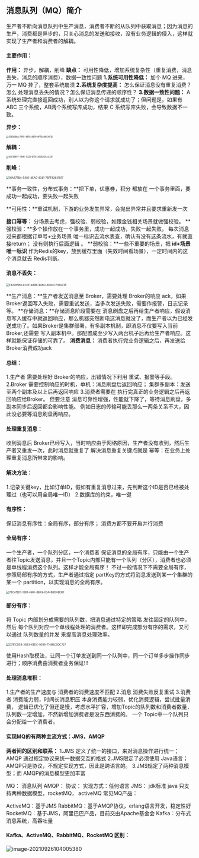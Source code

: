 ## 消息队列（MQ）简介

生产者不断向消息队列中生产消息，消费者不断的从队列中获取消息；因为消息的生产，消费都是异步的，只关心消息的发送和接收，没有业务逻辑的侵入，这样就实现了生产者和消费者的解耦。

#### 主要作用： 

**作用：** 异步，解耦，削峰 
**缺点：** 可用性降低，增加系统复杂性（重复消费，消息丢失，消息的顺序消费），数据一致性问题
**1.系统可用性降低：**  加个 MQ 进来，万一 MQ 挂了，整套系统崩溃
**2.系统复杂度提高：**  怎么保证消息没有重复消费？怎么 处理消息丢失的情况？怎么保证消息传递的顺序性？
**3.数据一致性问题：**   A 系统处理完直接返回成功，别人以为你这个请求就成功了；但问题是，如果有ABC 三个系统，AB两个系统写库成功，结果 C 系统写库失败，会导致数据不一致。

**异步：**

<img src="https://tva1.sinaimg.cn/large/008i3skNly1guttu3mfp8j60z00j6tao02.jpg" alt="E783098A-79FE-49FA-9879-8F75A90C4012" style="zoom: 40%;" />

**解耦：**

<img src="https://tva1.sinaimg.cn/large/008i3skNly1guttugn5p6j60z60dy0u602.jpg" alt="00C596FF-799E-4322-B17A-30EBA35A332F" style="zoom:40%;" />

**削峰：**

<img src="https://tva1.sinaimg.cn/large/008i3skNly1gutturqacvj610g07u0tp02.jpg" alt="10A377B4-930E-4EAC-8341-7BFF82631B17" style="zoom:50%;" />



**事务一致性，分布式事务：**把下单，优惠券，积分 都放在 一个事务里面，要成功一起成功，要失败一起失败

**可用性：**重试机制，下游的业务发生异常，会抛出异常并且要求重新发一次

**接口幂等：** 
分场景去考虑，强校验、弱校验，如跟金钱相关场景就做强校验。 
**强校验：**多个操作放在一个事务里，成功一起成功，失败一起失败。 每次消息过来都根据订单号+业务场景 唯一标识去流水表查，确认有没有这条流水，有就直接return； 没有则执行后面逻辑 。
**弱校验：**一些不重要的场景，把 **id+场景唯一标识** 作为Redis的key，放到缓存里面（失效时间看场景），一定时间内的这个消息就去 Redis判断。



#### 消息不丢失：

<img src="https://tva1.sinaimg.cn/large/008i3skNly1guttv4xvkaj60wa06m0tb02.jpg" alt="F82785B0-FC0E-4896-9ABD-8DACC736A73E" style="zoom:50%;" />



**生产消息：**生产者发送消息至 Broker，需要处理 Broker的响应 ack，如果 Broker返回写入失败，需要重试发送，当多次发送失败，需要作报警，日志记录等。
**存储消息：**存储消息阶段需要在 消息刷盘之后再给生产者响应，假设消息写入缓存中就返回响应，那么机器突然断电这消息就没了，而生产者以为已经发送成功了。如果Broker是集群部署，有多副本机制，即消息不仅要写入当前Broker,还需要 写入副本机中。那配置成至少写入两台机子后再给生产者响应。这样就能保证存储的可靠了。
**消费消息：** 消费者执行完业务逻辑之后，再发送给 Broker消费成功ack 

#### 总结：

1.生产者 需要处理好 Broker的响应，出错情况下利用 重试、报警等手段。
2.Broker 需要控制响应的时机，单机：消息刷盘后返回响应； 集群多副本：发送至两个副本及以上后再返回响应
3.消费者需要在 执行完真正的业务逻辑之后再返回响应给Broker。
但要注意 消息可靠性增强，性能就下降了，等待消息刷盘，多副本同步后返回都会影响性能。
例如日志的传输可能丢那么一两条关系不大，因此没必要等消息刷盘再响应。



#### 处理重复消息：

收到消息后 Broker已经写入，当时响应由于网络原因，生产者没有收到，然后生产者又重发一次，此时消息就重复了
解决消息重复关键点就是 幂等：在业务上处理重复消息所带来的影响。

#### **解决方法：**

1.记录关键key，比如订单ID，假如有重复消息过来，先判断这个ID是否已经被处理过（也可以用全局唯一ID）
2.数据库的约束，唯一键



#### 有序性：

保证消息有序性：全局有序，部分有序； 消费方都不要开启并行消费

#### **全局有序：**

一个生产者，一个队列分区，一个消费者 
保证消息的全局有序，只能由一个生产者往Topic发送消息，并且一个Topic内部只能有一个队列（分区），消费者也必须是单线程消费这个队列。这样才能全局有序！ 不过一般情况下不需要全局有序，参照局部有序的方式，生产者通过指定 partKey的方式将消息发送到某一个集群的某一个 partition，以实现消息的全局有序。

<img src="https://tva1.sinaimg.cn/large/008i3skNly1guttwa4u5xj60wi06egmq02.jpg" alt="78CA15D1-1381-498F-B6F9-0344B8D48EFD" style="zoom:50%;" />



#### 部分有序：

将 Topic 内部划分成需要的队列数，把消息通过特定的策略 发往固定的队列中，然后 每个队列对应一个单线程处理的消费者。这样即完成部分有序的需求，又可以通过 队列数量的并发 来提高消息处理效率。

<img src="https://tva1.sinaimg.cn/large/008i3skNly1guttwpnz18j60wq0didin02.jpg" alt="D791CD54-35B3-49DC-9395-7149BC0DC727" style="zoom:50%;" />

使用Hash取模法，让同一个订单发送到同一个队列中，同一个订单多步操作同步进行；顺序消费由消费者业务保证!!!



#### 处理消息堆积：

1.生产者的生产速度与 消费者的消费速度不匹配
2.消息 消费失败反复重试
3.消费者 消费能力弱，时间长消息积压
本身消费能力较弱，优化消费逻辑，尝试批量消费，
逻辑已优化了但还是慢，考虑水平扩容，增加Topic的队列数和消费者数量， 队列数一定增加，不然新增加消费者是没东西消费的。 
一个 Topic中一个队列只会分配给一个消费者。



#### 实现MQ的有两种主流方式：JMS，AMQP

**两者间的区别和联系：**
1.JMS 定义了统一的接口，来对消息操作进行统一； AMQP 通过规定协议来统一数据交互的格式
2.JMS限定了必须使用 Java语言； AMQP只是协议，不规定实现方式，因此是跨语言的。
3.JMS规定了两种消息模型；而 AMQP的消息模型更加丰富

MQ： 消息队列
AMQP： 协议： 实现方式：任何语言
JMS： jdk标准 java 只支持两种数据模型，rocketMQ， activeMQ
常见MQ产品：

ActiveMQ：基于JMS
RabbitMQ：基于AMQP协议，erlang语言开发，稳定性好
RocketMQ：基于JMS，阿里巴巴产品，目前交由Apache基金会
Kafka：分布式消息系统，高吞吐量



#### Kafka、ActiveMQ、RabbitMQ、RocketMQ 区别：

![image-20210926104005380](https://tva1.sinaimg.cn/large/008i3skNly1gutty6zparj61eg0te44v02.jpg)